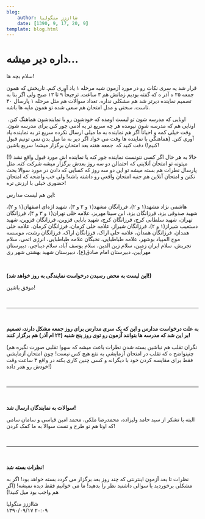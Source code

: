 ```yaml
---
blog:
    author: شااززز منگولیا
    date: [1390, 9, 17, 20, 9]
template: blog.html
---
```

# داره دیر میشه...

<div class="cnt">
سلام بچه ها!<p>قرار شد یه سری نکات رو در مورد آزمون شبه مرحله ۱ یاد آوری کنم. تاریخش که همون جمعه ۲۵ ه آذر ه که گفته بودیم زمانش هم ۳ ساعت. ترجیحاً ۹ تا ۱۲ صبح ولی اگر بنا به تصمیم نماینده دیرتر شد هم مشکلی نداره. تعداد سوالات هم مثل مرحله ۱ پارسال ۳۰ تاست. سختی و مدل امتحان هم سعی شده تو همون مایه ها باشه.</p>
 اونایی که مدرسه شون تو لیست اومده که خودشون رو با نمایندشون هماهنگ کنن. اونایی هم که مدرسه شون نیومده هر چه سریع تر یه آدمی جور کنن برای مدرسه شون. وقت خیلی کمه و احیاناً اگر هم نماینده به ما میلی ارسال نکرده سریع تر به نماینده یاد آوری کنن. (هماهنگی با نماینده ها وقت می خواد اگر دیر به ما میل بدن نمی تونیم قبول کنیم!) دقت کنید که  جمعه هفته بعد امتحان برگزار میشه! سریع باشین!‌<p>حالا به هر حال اگر کسی نتونست نماینده جور کنه یا نماینده اش مورد قبول واقع نشد‌ (!) میتونه تو امتحان آنلاینی که احتمالن دو سه روز بعدش برگزار میشه شرکت کنه. مثل پارسال نطرات هم بسته میشه تو این دو سه روز که کسایی که دادن در مورد سوالا بحث نکنن و امتحان آنلاین هم جنبه امتحان واقعی رو داشته باشه! ولی خب واضحه که امتحان حضوری خیلی با ارزش تره! </p>
<p>این هم لیست مدارس:</p>
<p>هاشمی نژاد مشهد(۱ و ۲)، فرزانگان مشهد(۱ و ۲ و ۳)، شهید اژه‌ای اصفهان(۱ و ۲)، شهید صدوقی یزد، فرزانگان یزد، ابن سینا مهریز، علامه حلی تهران(۱ و ۳ و ۴)، فرزانگان تهران، شهید سلطانی کرج، فرزانگان کرج، شهید بابایی قزوین، فرزانگان قزوین، شهید دستغیب شیراز(۱ و ۲)، فرزانگان شیراز، علامه حلی کرمان، فرزانگان کرمان، علامه حلی همدان، فرزانگان همدان، علامه حلی اراک، فرزانگان اراک، فرزانگان رشت، موسسه موج المپیاد بوشهر، علامه طباطبایی، نخبگان علامه طباطبایی، انرژی اتمی، سلام تجریش، سلام ایران زمین، سلام زین الدین، سلام یوسف آباد، سلام دیباجی، دبیرستان مهرآیین، دبیرستان امام صادق(ع)، دبیرستان شهید بهشتی شهر ری</p>
<p><br/></p>
<p><strong>(این لیست به محض رسیدن درخواست نمایندگی به روز خواهد شد!)</strong></p>
<p>موفق باشین!</p>
<p><br/></p>
<p></p>
<hr size="2" width="100%"/>
<p><br/></p>
<p><strong>به علت درخواست مدارس و این که یک سری مدارس برای روز جمعه مشکل دارند، تصمیم بر این شد که مدرسه ها بتوانند آزمون رو توی روز پنج شنبه (۲۴ ام آذر) هم برگزار کنند!</strong></p>
<p>(نگران تقلب هم نباشین بسته شدن نطرات باعث میشه که سهوا تقلبی صورت نگیره هم چنینواضح ه که تقلب در امتحان آزمایشی به نفع هیچ کس نیست! چون امتحان آزمایشی فقط برای مقایسه کردن خود با دیگرانه و کسی چنین کاری بکنه در واقع ۳ ساعت وقت خودش رو هدر داده!)</p>
<p><br/></p>
<p></p>
<hr size="2" width="100%"/>
<p><br/></p>
<p><strong>سوالات به نمایندگان ارسال شد!</strong></p>
<p>البته با تشکر از سید حامد ولیزاده، محمدرضا ملکی، محمد امین قیاسی و سامان سامی که اونا هم تو طرح و تست سوالا به ما کمک کردن!</p>
<p><br/></p>
<p></p>
<hr size="2" width="100%"/>
<p><br/></p>
<p><strong>نظرات بسته شد!</strong></p>
<p>نظرات تا بعد آزمون اینترنتی که چند روز بعد برگزار می گردد بسته خواهد بود! اگر به مشکلی برخوردید یا سوالی داشتید نظر را بدهید! ما می خوانیم فقط دیده نمیشه! (اگر هم واجب بود میل کنید!)</p>
<p></p>
</div>

<div class="blog-info">
    <div class="blog-author">شااززز منگولیا</div>
    <div class="blog-date">۱۳۹۰/۰۹/۱۷ ۲۰:۰۹</div>
</div>

